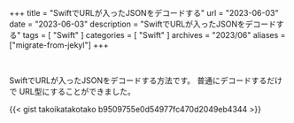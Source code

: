 +++
title = "SwiftでURLが入ったJSONをデコードする"
url = "2023-06-03"
date = "2023-06-03"
description = "SwiftでURLが入ったJSONをデコードする"
tags = [
  "Swift"
]
categories = [
  "Swift"
]
archives = "2023/06"
aliases = ["migrate-from-jekyl"]
+++

<br>

SwiftでURLが入ったJSONをデコードする方法です。
普通にデコードするだけで URL型にすることができました。


{{< gist takoikatakotako b9509755e0d54977fc470d2049eb4344 >}}
